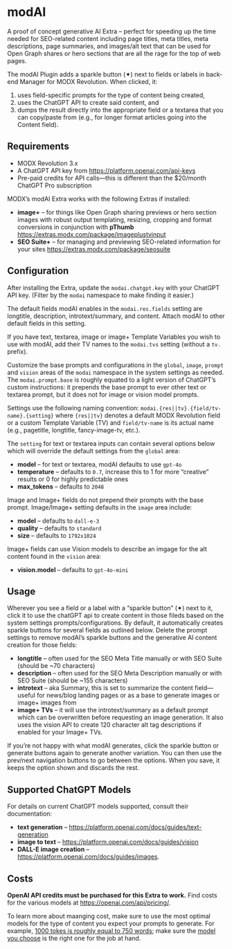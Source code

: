 # modAI
A proof of concept generative AI Extra – perfect for speeding up the time needed for SEO-related content including page titles, meta titles, meta descriptions, page summaries, and images/alt text that can be used for Open Graph shares or hero sections that are all the rage for the top of web pages.

The modAI Plugin adds a sparkle button (✦) next to fields or labels in back-end Manager for MODX Revolution. When clicked, it:

1. uses field-specific prompts for the type of content being created, 
2. uses the ChatGPT API to create said content, and 
3. dumps the result directly into the appropriate field or a textarea that you can copy/paste from (e.g., for longer format articles going into the Content field). 

## Requirements

- MODX Revolution 3.x
- A ChatGPT API key from https://platform.openai.com/api-keys
- Pre-paid credits for API calls—this is different than the $20/month ChatGPT Pro subscription

MODX’s modAI Extra works with the following Extras if installed:

- **image+** – for things like Open Graph sharing previews or hero section images with robust output templating, resizing, cropping and format conversions in conjunction with **pThumb** https://extras.modx.com/package/imageplustvinput
- **SEO Suite+** – for managing and previewing SEO-related information for your sites https://extras.modx.com/package/seosuite

## Configuration

After installing the Extra, update the `modai.chatgpt.key` with your ChatGPT API key. (Filter by the `modai` namespace to make finding it easier.)

The default fields modAI enables in the `modai.res.fields` setting are longtitle, description, introtext/summary, and content. Attach modAI to other default fields in this setting. 

If you have text, textarea, image or image+ Template Variables you wish to use with modAI, add their TV names to the `modai.tvs` setting (without a `tv.` prefix). 

Customize the base prompts and configurations in the `global`, `image`, `prompt` and `vision` areas of the `modai` namespace in the system settings as needed. The `modai.prompt.base` is roughly equated to a light version of ChatGPT’s custom instructions: it prepends the base prompt to ever other text or textarea prompt, but it does not for image or vision model prompts.

Settings use the following naming convention: `modai.{res||tv}.{field/tv-name}.{setting}` where `{res||tv}` denotes a default MODX Revolution field or a custom Template Variable (TV) and `field/tv-name` is its actual name (e.g., pagetitle, longtitle, fancy-image-tv, etc.).

The `setting` for text or textarea inputs can contain several options below which will override the default settings from the `global` area:

- **model** – for text or textarea, modAI defaults to use `gpt-4o`
- **temperature** – defaults to `0.7`, increase this to 1 for more “creative” results or 0 for highly predictable ones
- **max_tokens** – defaults to `2048`

Image and Image+ fields do not prepend their prompts with the base prompt. Image/Image+ setting defaults in the `image` area include:

- **model** – defaults to `dall-e-3`
- **quality** – defaults to `standard`
- **size** – defaults to `1792x1024`

Image+ fields can use Vision models to describe an imgage for the alt content found in the `vision` area:

- **vision.model** – defaults to `gpt-4o-mini`

## Usage

Wherever you see a field or a label with a “sparkle button” (✦) next to it, click it to use the chatGPT api to create content in those fileds based on the system settings prompts/configurations. By default, it automatically creates sparkle buttons for several fields as outlined below. Delete the prompt settings to remove modAI’s sparkle buttons and the generative AI content creation for those fields:

- **longtitle** – often used for the SEO Meta Title manually or with SEO Suite (should be ~70 characters)
- **description** – often used for the SEO Meta Description manually or with SEO Suite (should be ~155 characters)
- **introtext** – aka Summary, this is set to summarize the content field—useful for news/blog landing pages or as a base to generate images or image+ images from
- **image+ TVs** – it will use the introtext/summary as a default prompt which can be overwritten before requesting an image generation. It also uses the vision API to create 120 character alt tag descriptions if enabled for your Image+ TVs.

If you’re not happy with what modAI generates, click the sparkle button or generate buttons again to generate another variation. You can then use the prev/next navigation buttons to go between the options. When you save, it keeps the option shown and discards the rest.

## Supported ChatGPT Models

For details on current ChatGPT models supported, consult their documentation: 

- **text generation** – https://platform.openai.com/docs/guides/text-generation
- **image to text** – https://platform.openai.com/docs/guides/vision
- **DALL-E image creation** – https://platform.openai.com/docs/guides/images.

## Costs

**OpenAI API credits must be purchased for this Extra to work.** Find costs for the various models at https://openai.com/api/pricing/.

To learn more about maanging cost, make sure to use the most optimal models for the type of content you expect your prompts to generate. For example, [1000 tokes is roughly equal to 750 words](https://platform.openai.com/docs/guides/production-best-practices#text-generation); make sure the [model you choose](https://platform.openai.com/docs/guides/model-selection) is the right one for the job at hand.
